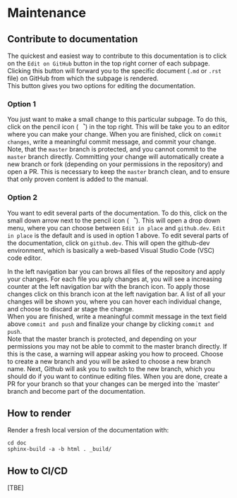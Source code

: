 # Maintenance

## Contribute to documentation
The quickest and easiest way to contribute to this documentation is to click on the `Edit on GitHub` button in the top right corner of each subpage. Clicking this button will forward you to the specific document (`.md` or `.rst` file) on GitHub from which the subpage is rendered.   
This button gives you two options for editing the documentation.

### Option 1  
You just want to make a small change to this particular subpage. To do this, click on the pencil icon (<svg aria-hidden="true" focusable="false" role="img" class="octicon octicon-pencil" viewBox="0 0 16 16" width="16" height="1    6" fill="currentColor" style="display: inline-block; user-select: none; vertical-align: text-bottom; overflow: visible;"><path d="M11.013 1.427a1.75 1.75 0 0 1 2.474 0l1.086 1.086a1.75 1.75 0 0 1 0 2    .474l-8.61 8.61c-.21.21-.47.364-.756.445l-3.251.93a.75.75 0 0 1-.927-.928l.929-3.25c.081-.286.235-.547.445-.758l8.61-8.61Zm.176 4.823L9.75 4.81l-6.286 6.287a.253.253 0 0 0-.064.108l-.558 1.953 1.953-    .558a.253.253 0 0 0 .108-.064Zm1.238-3.763a.25.25 0 0 0-.354 0L10.811 3.75l1.439 1.44 1.263-1.263a.25.25 0 0 0 0-.354Z"></path></svg>) in the top right. This will be take you to an editor where you can make your change. When you are finished, click on `commit changes`, write a meaningful commit message, and commit your change.   
Note, that the `master` branch is protected, and you cannot commit to the `master` branch directly. Committing your change will automatically create a new branch or fork (depending on your permissions in the repository) and open a PR. This is necessary to keep the `master` branch clean, and to ensure that only proven content is added to the manual.

### Option 2
You want to edit several parts of the documentation. To do this, click on the small down arrow next to the pencil icon (<svg aria-hidden="true" focusable="false" role="img" class="octicon octicon-pencil" viewBox="0 0 16 16" width="16" height="1    6" fill="currentColor" style="display: inline-block; user-select: none; vertical-align: text-bottom; overflow: visible;"><path d="M11.013 1.427a1.75 1.75 0 0 1 2.474 0l1.086 1.086a1.75 1.75 0 0 1 0 2    .474l-8.61 8.61c-.21.21-.47.364-.756.445l-3.251.93a.75.75 0 0 1-.927-.928l.929-3.25c.081-.286.235-.547.445-.758l8.61-8.61Zm.176 4.823L9.75 4.81l-6.286 6.287a.253.253 0 0 0-.064.108l-.558 1.953 1.953-    .558a.253.253 0 0 0 .108-.064Zm1.238-3.763a.25.25 0 0 0-.354 0L10.811 3.75l1.439 1.44 1.263-1.263a.25.25 0 0 0 0-.354Z"></path></svg>). This will open a drop down menu, where you can choose between `Edit in place` and `github.dev`. `Edit in place` is the default and is used in option 1 above. To edit several parts of the documentation, click on `github.dev`. This will open the github-dev environment, which is basically a web-based Visual Studio Code (VSC) code editor.   

In the left navigation bar you can brows all files of the repository and apply your changes. For each file you aply changes at, you will see a increasing counter at the left navigation bar with the branch icon. To apply those changes click on this branch icon at the left navigation bar. A list of all your changes will be shown you, where you can hover each individual change, and choose to discard ar stage the change.     
When you are finished, write a meaningful commit message in the text field above `commit and push`  and finalize your change by clicking `commit and push`.    
Note that the master branch is protected, and depending on your permissions you may not be able to commit to the master branch directly. If this is the case, a warning will appear asking you how to proceed. Choose to create a new branch and you will be asked to choose a new branch name. Next, Github will ask you to switch to the new branch, which you should do if you want to continue editing files. When you are done, create a PR for your branch so that your changes can be merged into the `master' branch and become part of the documentation. 


## How to render

Render a fresh local version of the documentation with:
```
cd doc
sphinx-build -a -b html . _build/
```

## How to CI/CD

[TBE]
